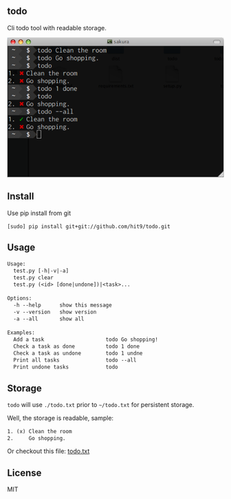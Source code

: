 todo
----

Cli todo tool with readable storage.

![screen-shot](screen-shot.png)

Install
-------

Use pip install from git

    [sudo] pip install git+git://github.com/hit9/todo.git

Usage
------

```
Usage:
  test.py [-h|-v|-a]
  test.py clear
  test.py (<id> [done|undone])|<task>...

Options:
  -h --help      show this message
  -v --version   show version
  -a --all       show all

Examples:
  Add a task                    todo Go shopping!
  Check a task as done          todo 1 done
  Check a task as undone        todo 1 undne
  Print all tasks               todo --all
  Print undone tasks            todo
```

Storage
-------

`todo` will use `./todo.txt` prior to `~/todo.txt` for persistent storage.

Well, the storage is readable, sample:

```
1. (x) Clean the room
2.     Go shopping.
```

Or checkout this file: [todo.txt](todo.txt)

License
--------

MIT

